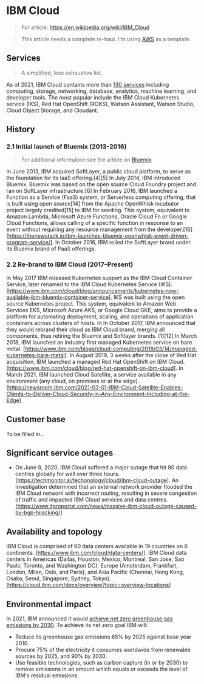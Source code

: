 # IBM Cloud

> For article: https://en.wikipedia.org/wiki/IBM_Cloud

> This article needs a complete re-haul. I'm using [AWS](https://en.wikipedia.org/wiki/Amazon_Web_Services) as a template.

## Services

> A simplified, less exhaustive list.

As of 2021, IBM Cloud contains more than [130 services](https://cloud.ibm.com/catalog) including computing, storage, networking, database, analytics, machine learning, and developer tools. The most popular include the IBM Cloud Kubernetes service (IKS), Red Hat OpenShift (ROKS), Watson Assistant, Watson Studio, Cloud Object Storage, and Cloudant.

## History

### 2.1 Initial launch of Bluemix (2013-2016)

> For additional information see the article on [Bluemix](https://en.wikipedia.org/wiki/Bluemix)

In June 2013, IBM acquired SoftLayer, a public cloud platform, to serve as the foundation for its IaaS offering.[4][5] In July 2014, IBM introduced Bluemix. Bluemix was based on the open source Cloud Foundry project and ran on SoftLayer infrastructure.[6] In February 2016, IBM launched a Function as a Service (FaaS) system, or Serverless computing offering, that is built using open source[14] from the Apache OpenWhisk incubator project largely credited[15] to IBM for seeding. This system, equivalent to Amazon Lambda, Microsoft Azure Functions, Oracle Cloud Fn or Google Cloud Functions, allows calling of a specific function in response to an event without requiring any resource management from the developer.[16] [https://thenewstack.io/ibm-launches-bluemix-openwhisk-event-driven-program-service/]. In October 2016, IBM rolled the SoftLayer brand under its Bluemix brand of PaaS offerings.

### 2.2	Re-brand to IBM Cloud (2017–Present)

In May 2017 IBM released Kubernetes support as the IBM Cloud Container Service, later renamed to the IBM Cloud Kubernetes Service (IKS). [https://www.ibm.com/cloud/blog/announcements/kubernetes-now-available-ibm-bluemix-container-service]. IKS was built using the open source Kubernetes project. This system, equivalent to Amazon Web Services EKS, Microsoft Azure AKS, or Google Cloud GKE, aims to provide a platform for automating deployment, scaling, and operations of application containers across clusters of hosts. In In October 2017, IBM announced that they would rebrand their cloud as IBM Cloud brand, merging all components, thus retiring the Bluemix and Softlayer brands. [1][12] In March 2018, IBM launched an industry first managed Kubernetes service on bare metal. [https://www.ibm.com/blogs/cloud-computing/2018/03/14/managed-kubernetes-bare-metal]. In August 2019, 3 weeks after the close of Red Hat acquisition, IBM launched a managed Red Hat OpenShift on IBM Cloud. [https://www.ibm.com/cloud/blog/red-hat-openshift-on-ibm-cloud]. In March 2021, IBM launched Cloud Satellite, a service available in any environment (any cloud, on premises or at the edge). [https://newsroom.ibm.com/2021-03-01-IBM-Cloud-Satellite-Enables-Clients-to-Deliver-Cloud-Securely-in-Any-Environment-Including-at-the-Edge]

## Customer base

To be filled in...

## Significant service outages

* On June 9, 2020, IBM Cloud suffered a major outage that hit 80 data centres globally for well over three hours. [https://techmonitor.ai/techonology/cloud/ibm-cloud-outage]. An investigation determined that an external network provider flooded the IBM Cloud network with incorrect routing, resulting in severe congestion of traffic and impacted IBM Cloud services and data centres. [https://www.itproportal.com/news/massive-ibm-cloud-outage-caused-by-bgp-hijacking/]

## Availability and topology

IBM Cloud is comprised of 60 data centers available in 19 countries on 6 continents. [https://www.ibm.com/cloud/data-centers/]. IBM Cloud data centers in Americas (Dallas, Houston, Mexico, Montreal, San Jose, Sao Paulo, Toronto, and Washington DC), Europe (Amsterdam, Frankfurt, London, Milan, Oslo, and Paris), and Asia Pacific (Chennai, Hong Kong, Osaka, Seoul, Singapore, Sydney, Tokyo). [https://cloud.ibm.com/docs/overview?topic=overview-locations]

## Environmental impact

In 2021, IBM announced it would [achieve net zero greenhouse gas emissions by 2030](https://newsroom.ibm.com/2021-02-16-IBM-Commits-To-Net-Zero-Greenhouse-Gas-Emissions-By-2030). To achieve its net zero goal IBM will:

* Reduce its greenhouse gas emissions 65% by 2025 against base year 2010.
* Procure 75% of the electricity it consumes worldwide from renewable sources by 2025, and 90% by 2030.
* Use feasible technologies, such as carbon capture (in or by 2030) to remove emissions in an amount which equals or exceeds the level of IBM's residual emissions.
